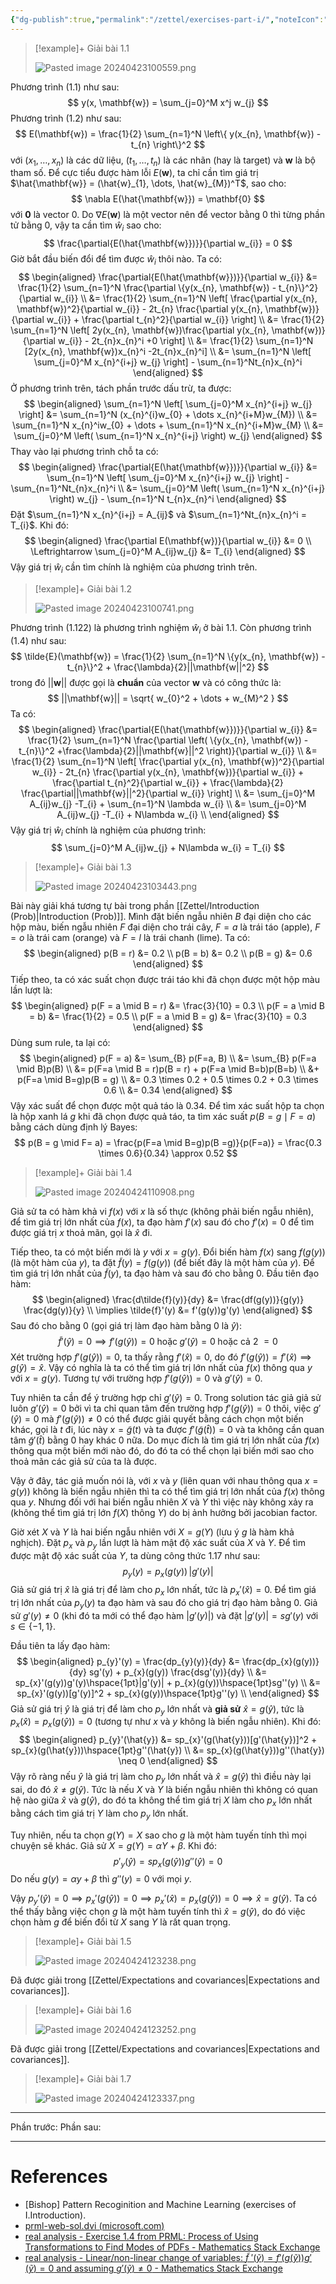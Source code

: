 ```yaml
---
{"dg-publish":true,"permalink":"/zettel/exercises-part-i/","noteIcon":"📝","created":"2024-04-23T09:04:07.504+07:00","updated":"2024-04-24T12:37:51.240+07:00"}
---
```


>[!example]+ Giải bài 1.1
>
>![Pasted image 20240423100559.png](/img/user/Attachment/Pasted%20image%2020240423100559.png)

Phương trình (1.1) như sau:
$$
y(x, \mathbf{w}) = \sum_{j=0}^M x^j w_{j}
$$
Phương trình (1.2) như sau:
$$
E(\mathbf{w}) = \frac{1}{2} \sum_{n=1}^N \left\{ y(x_{n}, \mathbf{w}) - t_{n} \right\}^2
$$
với $(x_1, \dots, x_{n})$ là các dữ liệu, $(t_{1}, \dots, t_{n})$ là các nhãn (hay là target) và $\mathbf{w}$ là bộ tham số. Để cực tiểu được hàm lỗi $E(\mathbf{w})$, ta chỉ cần tìm giá trị $\hat{\mathbf{w}} = (\hat{w}_{1}, \dots, \hat{w}_{M})^T$, sao cho:
$$
\nabla E(\hat{\mathbf{w}}) = \mathbf{0}
$$
với $\mathbf{0}$ là vector $0$. Do $\nabla E(\mathbf{w})$ là một vector nên để vector bằng $0$ thì từng phần tử bằng $0$, vậy ta cần tìm $\hat{w}_{i}$ sao cho:
$$
\frac{\partial{E(\hat{\mathbf{w}})}}{\partial w_{i}} = 0
$$
Giờ bắt đầu biến đổi để tìm được $\hat{w}_i$ thôi nào. Ta có:
$$
\begin{aligned}
\frac{\partial{E(\hat{\mathbf{w}})}}{\partial w_{i}} &= \frac{1}{2} \sum_{n=1}^N \frac{\partial \{y(x_{n}, \mathbf{w}) - t_{n}\}^2}{\partial w_{i}} \\
&= \frac{1}{2} \sum_{n=1}^N \left[ \frac{\partial y(x_{n}, \mathbf{w})^2}{\partial w_{i}} - 2t_{n} \frac{\partial y(x_{n}, \mathbf{w})}{\partial w_{i}} + \frac{\partial t_{n}^2}{\partial w_{i}} \right] \\
&= \frac{1}{2} \sum_{n=1}^N \left[ 2y(x_{n}, \mathbf{w})\frac{\partial y(x_{n}, \mathbf{w})}{\partial w_{i}} - 2t_{n}x_{n}^i +0 \right] \\
&= \frac{1}{2} \sum_{n=1}^N [2y(x_{n}, \mathbf{w})x_{n}^i -2t_{n}x_{n}^i] \\
&= \sum_{n=1}^N \left[ \sum_{j=0}^M x_{n}^{i+j} w_{j} \right] - \sum_{n=1}^Nt_{n}x_{n}^i
\end{aligned}
$$
Ở phương trình trên, tách phần trước dấu trừ, ta được:
$$
\begin{aligned}
\sum_{n=1}^N \left[ \sum_{j=0}^M x_{n}^{i+j} w_{j} \right] &= \sum_{n=1}^N (x_{n}^{i}w_{0} + \dots x_{n}^{i+M}w_{M}) \\
&= \sum_{n=1}^N x_{n}^iw_{0} + \dots + \sum_{n=1}^N x_{n}^{i+M}w_{M} \\
&= \sum_{j=0}^M \left( \sum_{n=1}^N x_{n}^{i+j} \right) w_{j}
\end{aligned}
$$
Thay vào lại phương trình chỗ ta có:
$$
\begin{aligned}
\frac{\partial{E(\hat{\mathbf{w}})}}{\partial w_{i}} &= \sum_{n=1}^N \left[ \sum_{j=0}^M x_{n}^{i+j} w_{j} \right] - \sum_{n=1}^Nt_{n}x_{n}^i \\
&= \sum_{j=0}^M \left( \sum_{n=1}^N x_{n}^{i+j} \right) w_{j} - \sum_{n=1}^N t_{n}x_{n}^i
\end{aligned}
$$
Đặt $\sum_{n=1}^N x_{n}^{i+j} = A_{ij}$ và $\sum_{n=1}^Nt_{n}x_{n}^i = T_{i}$. Khi đó:
$$
\begin{aligned}
\frac{\partial E(\mathbf{w})}{\partial w_{i}} &= 0 \\
\Leftrightarrow \sum_{j=0}^M A_{ij}w_{j} &= T_{i}
\end{aligned}
$$
Vậy giá trị $\hat{w}_i$ cần tìm chính là nghiệm của phương trình trên.

>[!example]+ Giải bài 1.2
>
>![Pasted image 20240423100741.png](/img/user/Attachment/Pasted%20image%2020240423100741.png)

Phương trình (1.122) là phương trình nghiệm $\hat{w}_i$ ở bài 1.1. Còn phương trình (1.4) như sau:
$$
\tilde{E}(\mathbf{w}) = \frac{1}{2} \sum_{n=1}^N \{y(x_{n}, \mathbf{w}) - t_{n}\}^2 + \frac{\lambda}{2}||\mathbf{w||^2}
$$
trong đó $||\mathbf{w}||$ được gọi là **chuẩn** của vector $\mathbf{w}$ và có công thức là:
$$
||\mathbf{w}|| = \sqrt{ w_{0}^2 + \dots + w_{M}^2 }
$$
Ta có:
$$
\begin{aligned}
\frac{\partial{E(\hat{\mathbf{w}})}}{\partial w_{i}} &= \frac{1}{2} \sum_{n=1}^N \frac{\partial \left( \{y(x_{n}, \mathbf{w}) - t_{n}\}^2 +\frac{\lambda}{2}||\mathbf{w}||^2 \right)}{\partial w_{i}} \\
&= \frac{1}{2} \sum_{n=1}^N \left[ \frac{\partial y(x_{n}, \mathbf{w})^2}{\partial w_{i}} - 2t_{n} \frac{\partial y(x_{n}, \mathbf{w})}{\partial w_{i}} + \frac{\partial t_{n}^2}{\partial w_{i}} + \frac{\lambda}{2} \frac{\partial||\mathbf{w}||^2}{\partial w_{i}} \right] \\
&= \sum_{j=0}^M A_{ij}w_{j} -T_{i} + \sum_{n=1}^N \lambda w_{i} \\
&= \sum_{j=0}^M A_{ij}w_{j} -T_{i} + N\lambda w_{i} \\
\end{aligned}
$$
Vậy giá trị $\hat{w}_i$ chính là nghiệm của phương trình:
$$
\sum_{j=0}^M A_{ij}w_{j} + N\lambda w_{i} = T_{i}
$$

>[!example]+ Giải bài 1.3
>
>![Pasted image 20240423103443.png](/img/user/Attachment/Pasted%20image%2020240423103443.png)

Bài này giải khá tương tự bài trong phần [[Zettel/Introduction (Prob)\|Introduction (Prob)]]. Mình đặt biến ngẫu nhiên $B$ đại diện cho các hộp màu, biến ngẫu nhiên $F$ đại diện cho trái cây, $F= a$ là trái táo (apple), $F = o$ là trái cam (orange) và $F = l$ là trái chanh (lime). Ta có:
$$
\begin{aligned}
p(B = r) &= 0.2 \\
p(B = b) &= 0.2 \\
p(B = g) &= 0.6
\end{aligned}
$$
Tiếp theo, ta có xác suất chọn được trái táo khi đã chọn được một hộp màu lần lượt là:
$$
\begin{aligned}
p(F = a \mid B = r) &= \frac{3}{10} = 0.3 \\
p(F = a \mid B = b) &= \frac{1}{2} = 0.5 \\
p(F = a \mid B = g) &= \frac{3}{10} = 0.3
\end{aligned}
$$
Dùng sum rule, ta lại có:
$$
\begin{aligned}
p(F = a) &= \sum_{B} p(F=a, B) \\
&= \sum_{B} p(F=a \mid B)p(B) \\
&= p(F=a \mid B = r)p(B = r) + p(F=a \mid B=b)p(B=b) \\
&+ p(F=a \mid B=g)p(B = g) \\
&= 0.3 \times 0.2 + 0.5 \times 0.2 + 0.3 \times 0.6 \\
&= 0.34
\end{aligned}
$$
Vậy xác suất để chọn được một quả táo là $0.34$. Để tìm xác suất hộp ta chọn là hộp xanh lá $g$ khi đã chọn được quả táo, ta tìm xác suất $p(B = g \mid F = a)$ bằng cách dùng định lý Bayes:
$$
p(B = g \mid F= a) = \frac{p(F=a \mid B=g)p(B =g)}{p(F=a)} = \frac{0.3 \times 0.6}{0.34} \approx 0.52
$$

>[!example]+ Giải bài 1.4
>
>![Pasted image 20240424110908.png](/img/user/Attachment/Pasted%20image%2020240424110908.png)

Giả sử ta có hàm khả vi $f(x)$ với $x$ là số thực (không phải biến ngẫu nhiên), để tìm giá trị lớn nhất của $f(x)$, ta đạo hàm $f'(x)$ sau đó cho $f'(x) = 0$ để tìm được giá trị $x$ thoả mãn, gọi là $\hat{x}$ đi.

Tiếp theo, ta có một biến mới là $y$ với $x = g(y)$. Đổi biến hàm $f(x)$ sang $f(g(y))$ (là một hàm của $y$), ta đặt $\tilde{f}(y) = f(g(y))$ (để biết đây là một hàm của $y$). Để tìm giá trị lớn nhất của $\tilde{f}(y)$, ta đạo hàm và sau đó cho bằng $0$. Đầu tiên đạo hàm:
$$
\begin{aligned}
\frac{d\tilde{f}(y)}{dy} &= \frac{df(g(y))}{g(y)} \frac{dg(y)}{y} \\
\implies  \tilde{f}'(y) &= f'(g(y))g'(y)
\end{aligned}
$$
Sau đó cho bằng $0$ (gọi giá trị làm đạo hàm bằng $0$ là $\hat{y}$):
$$
\tilde{f}'(\hat{y}) = 0 \implies f'(g(\hat{y})) = 0 \hspace{3pt} \text{hoặc} \hspace{3pt} g'(\hat{y}) = 0 \hspace{3pt} \text{hoặc cả 2 $=0$}
$$
Xét trường hợp $f'(g(\hat{y})) = 0$, ta thấy rằng $f'(\hat{x}) = 0$, do đó $f'(g(\hat{y})) = f'(\hat{x}) \implies g(\hat{y}) = \hat{x}$. Vậy có nghĩa là ta có thể tìm giá trị lớn nhất của $f(x)$ thông qua $y$ với $x = g(y)$. Tương tự với trường hợp $f'(g(\hat{y})) = 0$ và $g'(\hat{y}) = 0$.

Tuy nhiên ta cần để ý trường hợp chỉ $g'(\hat{y}) = 0$. Trong solution tác giả giả sử luôn $g'(\hat{y}) = 0$ bởi vì ta chỉ quan tâm đến trường hợp $f'(g(\hat{y})) = 0$ thôi, việc $g'(\hat{y}) = 0$ mà $f'(g(\hat{y})) \neq 0$ có thể được giải quyết bằng cách chọn một biến khác, gọi là $t$ đi, lúc này $x = \tilde{g}(t)$ và ta được $f'(\tilde{g}(\hat{t})) = 0$ và ta không cần quan tâm $\tilde{g}'(\hat{t})$ bằng $0$ hay khác $0$ nữa. Do mục đích là tìm giá trị lớn nhất của $f(x)$ thông qua một biến mới nào đó, do đó ta có thể chọn lại biến mới sao cho thoả mãn các giả sử của ta là được.

Vậy ở đây, tác giả muốn nói là, với $x$ và $y$ (liên quan với nhau thông qua $x = g(y)$) không là biến ngẫu nhiên thì ta có thể tìm giá trị lớn nhất của $f(x)$ thông qua $y$. Nhưng đối với hai biến ngẫu nhiên $X$ và $Y$ thì việc này không xảy ra (không thể tìm giá trị lớn $f(X)$ thông $Y$) do bị ảnh hưởng bởi jacobian factor.

Giờ xét $X$ và $Y$ là hai biến ngẫu nhiên với $X = g(Y$) (lưu ý $g$ là hàm khả nghịch). Đặt $p_x$ và $p_y$ lần lượt là hàm mật độ xác suất của $X$ và $Y$. Để tìm được mật độ xác suất của $Y$, ta dùng công thức 1.17 như sau:
$$
p_{y}(y) = p_{x}(g(y)) \hspace{2pt} |g'(y)|
$$
Giả sử giá trị $\hat{x}$ là giá trị để làm cho $p_x$ lớn nhất, tức là $p_{x}'(\hat{x}) = 0$. Để tìm giá trị lớn nhất của $p_y(y)$ ta đạo hàm và sau đó cho giá trị đạo hàm bằng $0$. Giả sử $g'(y) \neq 0$ (khi đó ta mới có thể đạo hàm $|g'(y)|$) và đặt $|g'(y)| = sg'(y)$ với $s \in \{-1, 1\}$.

Đầu tiên ta lấy đạo hàm:
$$
\begin{aligned}
p_{y}'(y) = \frac{dp_{y}(y)}{dy} &= \frac{dp_{x}(g(y))}{dy} sg'(y) + p_{x}(g(y)) \frac{dsg'(y)}{dy} \\
&= sp_{x}'(g(y))g'(y)\hspace{1pt}|g'(y)| + p_{x}(g(y))\hspace{1pt}sg''(y) \\
&= sp_{x}'(g(y))[g'(y)]^2 + sp_{x}(g(y))\hspace{1pt}g''(y) \\
\end{aligned}
$$
Giả sử giá trị $\hat{y}$ là giá trị để làm cho $p_y$ lớn nhất và **giả sử** $\hat{x} = g(\hat{y})$, tức là $p_x(\hat{x}) = p_x(g(\hat{y})) = 0$ (tương tự như $x$ và $y$ không là biến ngẫu nhiên). Khi đó:
$$
\begin{aligned}
p_{y}'(\hat{y}) &= sp_{x}'(g(\hat{y}))[g'(\hat{y})]^2 + sp_{x}(g(\hat{y}))\hspace{1pt}g''(\hat{y}) \\ 
&= sp_{x}(g(\hat{y}))g''(\hat{y}) \neq 0
\end{aligned}
$$
Vậy rõ ràng nếu $\hat{y}$ là giá trị làm cho $p_y$ lớn nhất và $\hat{x} =g(\hat{y})$ thì điều này lại sai, do đó $\hat{x} \neq g(\hat{y})$. Tức là nếu $X$ và $Y$ là biến ngẫu nhiên thì không có quan hệ nào giữa $\hat{x}$ và $g(\hat{y})$, do đó ta không thể tìm giá trị $X$ làm cho $p_x$ lớn nhất bằng cách tìm giá trị $Y$ làm cho $p_y$ lớn nhất.

Tuy nhiên, nếu ta chọn $g(Y) = X$ sao cho $g$ là một hàm tuyến tính thì mọi chuyện sẽ khác. Giả sử $X = g(Y) = \alpha Y + \beta$. Khi đó:
$$
p'_{y}(\hat{y}) = sp_{x}(g(\hat{y}))g''(\hat{y}) = 0
$$
Do nếu $g(y) = \alpha y + \beta$ thì $g''(y) = 0$ với mọi $y$.

Vậy $p_y'(\hat{y}) = 0 \implies p_x'(g(\hat{y})) = 0 \implies p_x'(\hat{x}) = p_{x}(g(\hat{y})) = 0 \implies  \hat{x} = g(\hat{y})$. Ta có thể thấy bằng việc chọn $g$ là một hàm tuyến tính thì $\hat{x} = g(\hat{y})$, do đó việc chọn hàm $g$ để biến đổi từ $X$ sang $Y$ là rất quan trọng.

>[!example]+ Giải bài 1.5
>
>![Pasted image 20240424123238.png](/img/user/Attachment/Pasted%20image%2020240424123238.png)

Đã được giải trong [[Zettel/Expectations and covariances\|Expectations and covariances]].

>[!example]+ Giải bài 1.6
>
>![Pasted image 20240424123252.png](/img/user/Attachment/Pasted%20image%2020240424123252.png)

Đã được giải trong [[Zettel/Expectations and covariances\|Expectations and covariances]].

>[!example]+ Giải bài 1.7
>
>![Pasted image 20240424123337.png](/img/user/Attachment/Pasted%20image%2020240424123337.png)



---

Phần trước: 
Phần sau: 

---
# References

- [Bishop] Pattern Recoginition and Machine Learning (exercises of I.Introduction).
- [prml-web-sol.dvi (microsoft.com)](https://www.microsoft.com/en-us/research/wp-content/uploads/2016/05/prml-web-sol-2009-09-08.pdf)
- [real analysis - Exercise 1.4 from PRML: Process of Using Transformations to Find Modes of PDFs - Mathematics Stack Exchange](https://math.stackexchange.com/questions/3494289/exercise-1-4-from-prml-process-of-using-transformations-to-find-modes-of-pdfs)
- [real analysis - Linear/non-linear change of variables: $\tilde{f} \ ' (\tilde{y}) = f'(g(\tilde{y})) g'(\tilde{y}) = 0$ and assuming $g'(\tilde{y}) \not= 0$ - Mathematics Stack Exchange](https://math.stackexchange.com/questions/3510938/linear-non-linear-change-of-variables-tildef-tildey-fg-tilde)